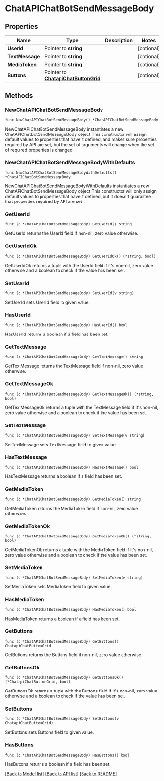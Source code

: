 # ChatAPIChatBotSendMessageBody

## Properties

Name | Type | Description | Notes
------------ | ------------- | ------------- | -------------
**UserId** | Pointer to **string** |  | [optional] 
**TextMessage** | Pointer to **string** |  | [optional] 
**MediaToken** | Pointer to **string** |  | [optional] 
**Buttons** | Pointer to [**ChatapiChatButtonGrid**](ChatapiChatButtonGrid.md) |  | [optional] 

## Methods

### NewChatAPIChatBotSendMessageBody

`func NewChatAPIChatBotSendMessageBody() *ChatAPIChatBotSendMessageBody`

NewChatAPIChatBotSendMessageBody instantiates a new ChatAPIChatBotSendMessageBody object
This constructor will assign default values to properties that have it defined,
and makes sure properties required by API are set, but the set of arguments
will change when the set of required properties is changed

### NewChatAPIChatBotSendMessageBodyWithDefaults

`func NewChatAPIChatBotSendMessageBodyWithDefaults() *ChatAPIChatBotSendMessageBody`

NewChatAPIChatBotSendMessageBodyWithDefaults instantiates a new ChatAPIChatBotSendMessageBody object
This constructor will only assign default values to properties that have it defined,
but it doesn't guarantee that properties required by API are set

### GetUserId

`func (o *ChatAPIChatBotSendMessageBody) GetUserId() string`

GetUserId returns the UserId field if non-nil, zero value otherwise.

### GetUserIdOk

`func (o *ChatAPIChatBotSendMessageBody) GetUserIdOk() (*string, bool)`

GetUserIdOk returns a tuple with the UserId field if it's non-nil, zero value otherwise
and a boolean to check if the value has been set.

### SetUserId

`func (o *ChatAPIChatBotSendMessageBody) SetUserId(v string)`

SetUserId sets UserId field to given value.

### HasUserId

`func (o *ChatAPIChatBotSendMessageBody) HasUserId() bool`

HasUserId returns a boolean if a field has been set.

### GetTextMessage

`func (o *ChatAPIChatBotSendMessageBody) GetTextMessage() string`

GetTextMessage returns the TextMessage field if non-nil, zero value otherwise.

### GetTextMessageOk

`func (o *ChatAPIChatBotSendMessageBody) GetTextMessageOk() (*string, bool)`

GetTextMessageOk returns a tuple with the TextMessage field if it's non-nil, zero value otherwise
and a boolean to check if the value has been set.

### SetTextMessage

`func (o *ChatAPIChatBotSendMessageBody) SetTextMessage(v string)`

SetTextMessage sets TextMessage field to given value.

### HasTextMessage

`func (o *ChatAPIChatBotSendMessageBody) HasTextMessage() bool`

HasTextMessage returns a boolean if a field has been set.

### GetMediaToken

`func (o *ChatAPIChatBotSendMessageBody) GetMediaToken() string`

GetMediaToken returns the MediaToken field if non-nil, zero value otherwise.

### GetMediaTokenOk

`func (o *ChatAPIChatBotSendMessageBody) GetMediaTokenOk() (*string, bool)`

GetMediaTokenOk returns a tuple with the MediaToken field if it's non-nil, zero value otherwise
and a boolean to check if the value has been set.

### SetMediaToken

`func (o *ChatAPIChatBotSendMessageBody) SetMediaToken(v string)`

SetMediaToken sets MediaToken field to given value.

### HasMediaToken

`func (o *ChatAPIChatBotSendMessageBody) HasMediaToken() bool`

HasMediaToken returns a boolean if a field has been set.

### GetButtons

`func (o *ChatAPIChatBotSendMessageBody) GetButtons() ChatapiChatButtonGrid`

GetButtons returns the Buttons field if non-nil, zero value otherwise.

### GetButtonsOk

`func (o *ChatAPIChatBotSendMessageBody) GetButtonsOk() (*ChatapiChatButtonGrid, bool)`

GetButtonsOk returns a tuple with the Buttons field if it's non-nil, zero value otherwise
and a boolean to check if the value has been set.

### SetButtons

`func (o *ChatAPIChatBotSendMessageBody) SetButtons(v ChatapiChatButtonGrid)`

SetButtons sets Buttons field to given value.

### HasButtons

`func (o *ChatAPIChatBotSendMessageBody) HasButtons() bool`

HasButtons returns a boolean if a field has been set.


[[Back to Model list]](../README.md#documentation-for-models) [[Back to API list]](../README.md#documentation-for-api-endpoints) [[Back to README]](../README.md)


